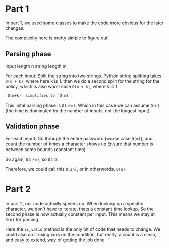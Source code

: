 # Part 1

In part 1, we used some classes to make the code more obvious for the later changes.

The complexity here is pretty simple to figure out:

## Parsing phase

Input length n
string length m

For each input:
    Split the string into two strings. Python string splitting takes `O(m + k)`, where here k is 1.
    then we do a second split for the string for the policy, which is also worst case `O(m + k)`,
    where k is 1.

    `O(m+k)` simplifies to `O(m)`.

This inital parsing phase is `O(n*m)`. Which in this case we can assume `O(n)`
(the time is dominated by the number of inputs, not the longest input)

## Validation phase

For each input:
   Go through the entire password (worse case `O(m)`), and count the number of times a character shows up
   Ensure that number is between some bounds (constant time)

So again, `O(n*m)`, so `O(n)`.

Therefore, we could call this `O(2n)`, or in otherwords, `O(n)`.

# Part 2

In part 2, our code actually speeds up. When looking up a specific character, we don't have to iterate,
thats a constant time lookup. So the second phase is now actually constant per input. This means we stay
at `O(n)` for parsing.

Here the `is_valid` method is the only bit of code that needs to change. We could also do it using xors
on the condition, but really, a count is a clean, and easy to extend, way of getting the job done.

